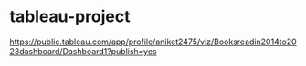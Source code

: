 # tableau-project 
https://public.tableau.com/app/profile/aniket2475/viz/Booksreadin2014to2023dashboard/Dashboard1?publish=yes
